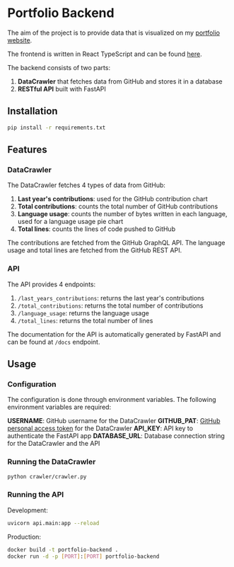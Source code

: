 # Portfolio Backend

The aim of the project is to provide data that is visualized on my [portfolio website](https://benceluzsinszky.com).

The frontend is written in React TypeScript and can be found [here](https://github.com/benceluzsinszky/portfolio).

The backend consists of two parts:

1. **DataCrawler** that fetches data from GitHub and stores it in a database
2. **RESTful API** built with FastAPI

## Installation

```bash
pip install -r requirements.txt
```

## Features

### DataCrawler

The DataCrawler fetches 4 types of data from GitHub:

1. **Last year's contributions**: used for the GitHub contribution chart
2. **Total contributions**: counts the total number of GitHub contributions
3. **Language usage**: counts the number of bytes written in each language, used for a language usage pie chart
4. **Total lines**: counts the lines of code pushed to GitHub

The contributions are fetched from the GitHub GraphQL API.
The language usage and total lines are fetched from the GitHub REST API.

### API

The API provides 4 endpoints:

1. `/last_years_contributions`: returns the last year's contributions
2. `/total_contributions`: returns the total number of contributions
3. `/language_usage`: returns the language usage
4. `/total_lines`: returns the total number of lines

The documentation for the API is automatically generated by FastAPI and can be found at `/docs` endpoint.

## Usage

### Configuration

The configuration is done through environment variables.
The following environment variables are required:

**USERNAME**: GitHub username for the DataCrawler
**GITHUB_PAT**: [GitHub personal access token](https://docs.github.com/en/authentication/keeping-your-account-and-data-secure/managing-your-personal-access-tokens) for the DataCrawler
**API_KEY**: API key to authenticate the FastAPI app
**DATABASE_URL**: Database connection string for the DataCrawler and the API

### Running the DataCrawler

```bash
python crawler/crawler.py
```

### Running the API

Development:

```bash
uvicorn api.main:app --reload
```

Production:

```bash
docker build -t portfolio-backend .
docker run -d -p [PORT]:[PORT] portfolio-backend
```

